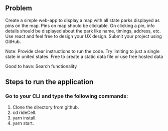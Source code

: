 
## Problem
Create a simple web-app to display a map with all state parks displayed as pins on the map. Pins on map should be clickable. On clicking a pin, info details should be displayed about the park like name, timings, address, etc. Use react and feel free to design your UX design. Submit your project using GitHub.

Note: Provide clear instructions to run the code. Try limiting to just a single state in united states. Free to create a static data file or use free hosted data


Good to have: Search functionality


## Steps to run the application

### Go to your CLI and type the following commands:

1. Clone the directory from github.
2. cd rideCell.
3. yarn install.
4. yarn start.



